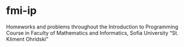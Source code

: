 # fmi-ip
Homeworks and problems throughout the Introduction to Programming Course in Faculty of Mathematics and Informatics, Sofia University “St. Kliment Ohridski”
